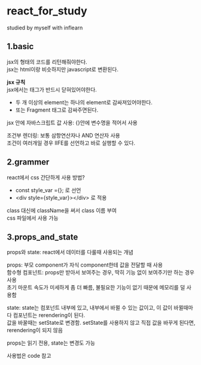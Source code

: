 # react_for_study
studied by myself with inflearn
## 1.basic
jsx의 형태의 코드를 리턴해줘야한다.  
jsx는 html이랑 비슷하지만 javascript로 변환된다.  

<b>jsx 규칙</b>  
jsx에서는 태그가 반드시 닫혀있어야한다.  
- 두 개 이상의 element는 하나의 element로 감싸져있어야한다.  
- 또는 Fragment 태그로 감싸주면된다. 
  
jsx 안에 자바스크립트 값 사용: {}안에 변수명을 적어서 사용  
  
조건부 렌더링: 보통 삼항연산자나 AND 연산자 사용  
조건이 여러개일 경우 IIFE를 선언하고 바로 실행할 수 있다.

## 2.grammer
react에서 css 간단하게 사용 방법?  
- const style_var ={}; 로 선언  
- \<div style={style_var}>\</div> 로 적용  

class 대신에 className을 써서 class 이름 부여  
css 파일에서 사용 가능 

## 3.props_and_state
props와 state: react에서 데이터를 다룰때 사용되는 개념  

props: 부모 component가 자식 component한테 값을 전달할 때 사용  
함수형 컴포넌트: props만 받아서 보여주는 경우, 딱히 기능 없이 보여주기만 하는 경우 사용  
초기 마운트 속도가 미세하게 좀 더 빠름, 불필요한 기능이 없기 때문에 메모리를 덜 사용함  

state: state는 컴포넌트 내부에 있고, 내부에서 바뀔 수 있는 값이고, 이 값이 바뀔때마다 컴포넌트는 rerendering이 된다.  
값을 바꿀때는 setState로 변경함. setState를 사용하지 않고 직접 값을 바꾸게 된다면, rerendering이 되지 않음   

props는 읽기 전용, state는 변경도 가능  

사용법은 code 참고
